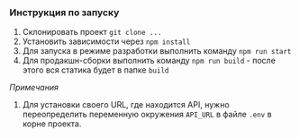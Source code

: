 ### Инструкция по запуску
1. Склонировать проект `git clone ...`
2. Установить зависимости через `npm install`
3. Для запуска в режиме разработки выполнить команду `npm run start`
4. Для продакшн-сборки выполнить команду `npm run build` - после этого вся статика будет в папке `build`


_Примечания_
1. Для установки своего URL, где находится API, нужно переопределить переменную окружения `API_URL` в файле `.env` в корне проекта.
